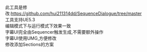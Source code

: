 此工具是修改:https://github.com/hui211314dd/SequenceDialogue/tree/master  
工具支持UE5.3  
编辑模式下与运行模式下效果一致  
字幕UI完全由Sequencer触发生成,不需要额外操作  
字幕UI使用UMG,方便修改  
修改添加Sections的方案  